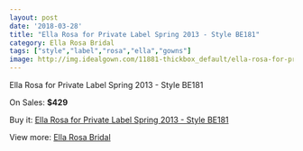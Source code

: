 ```yaml
---
layout: post
date: '2018-03-28'
title: "Ella Rosa for Private Label Spring 2013 - Style BE181"
category: Ella Rosa Bridal
tags: ["style","label","rosa","ella","gowns"]
image: http://img.idealgown.com/11881-thickbox_default/ella-rosa-for-private-label-spring-2013-style-be181.jpg
---
```

Ella Rosa for Private Label Spring 2013 - Style BE181

On Sales: **$429**
<a href="https://www.idealgown.com/en/ella-rosa-bridal/4822-ella-rosa-for-private-label-spring-2013-style-be181.html"><amp-img layout="responsive" width="600" height="600" src="//img.idealgown.com/11881-thickbox_default/ella-rosa-for-private-label-spring-2013-style-be181.jpg" alt="Ella Rosa for Private Label Spring 2013 - Style BE181 0" /></a>
<a href="https://www.idealgown.com/en/ella-rosa-bridal/4822-ella-rosa-for-private-label-spring-2013-style-be181.html"><amp-img layout="responsive" width="600" height="600" src="//img.idealgown.com/11883-thickbox_default/ella-rosa-for-private-label-spring-2013-style-be181.jpg" alt="Ella Rosa for Private Label Spring 2013 - Style BE181 1" /></a>
<a href="https://www.idealgown.com/en/ella-rosa-bridal/4822-ella-rosa-for-private-label-spring-2013-style-be181.html"><amp-img layout="responsive" width="600" height="600" src="//img.idealgown.com/11882-thickbox_default/ella-rosa-for-private-label-spring-2013-style-be181.jpg" alt="Ella Rosa for Private Label Spring 2013 - Style BE181 2" /></a>

Buy it: [Ella Rosa for Private Label Spring 2013 - Style BE181](https://www.idealgown.com/en/ella-rosa-bridal/4822-ella-rosa-for-private-label-spring-2013-style-be181.html "Ella Rosa for Private Label Spring 2013 - Style BE181")

View more: [Ella Rosa Bridal](https://www.idealgown.com/en/60-ella-rosa-bridal "Ella Rosa Bridal")